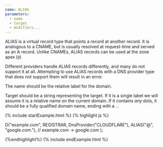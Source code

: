 ```yaml
---
name: ALIAS
parameters:
  - name
  - target
  - modifiers...
---
```


ALIAS is a virtual record type that points a record at another record. It is analogous to a CNAME, but is usually resolved at request-time and served as an A record. Unlike CNAMEs, ALIAS records can be used at the zone apex (`@`)

Different providers handle ALIAS records differently, and many do not support it at all. Attempting to use ALIAS records with a DNS provider type that does not support them will result in an error.

The name should be the relative label for the domain.

Target should be a string representing the target. If it is a single label we will assume it is a relative name on the current domain. If it contains *any* dots, it should be a fully qualified domain name, ending with a `.`.

{% include startExample.html %}
{% highlight js %}

D("example.com", REGISTRAR, DnsProvider("CLOUDFLARE"),
  ALIAS("@", "google.com."), // example.com -> google.com
);

{%endhighlight%}
{% include endExample.html %}